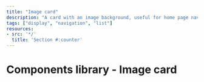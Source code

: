 ```yaml
---
title: "Image card"
description: "A card with an image background, useful for home page navigation and sections."
tags: ["display", "navigation", "list"]
resources:
- src: '*/'
  title: 'Section #:counter'
---
```



# Components library - Image card

